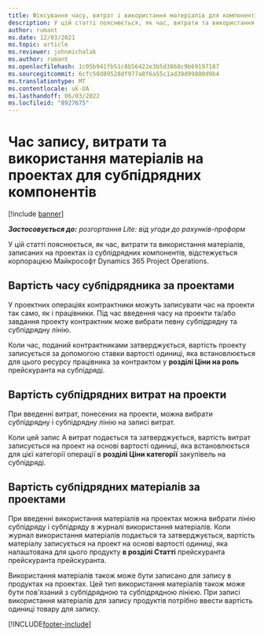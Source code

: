 ```yaml
---
title: Фіксування часу, витрат і використання матеріалів для компонентів субпідрядної сервісної роботи
description: У цій статті пояснюється, як час, витрати та використання матеріалів, записаних на проектах із субпідрядних компонентів, відстежується корпорацією Майкрософт Dynamics 365 Project Operations.
author: rumant
ms.date: 12/03/2021
ms.topic: article
ms.reviewer: johnmichalak
ms.author: rumant
ms.openlocfilehash: 1c05b941fb51c8b56422e3b5d3868c9b69197187
ms.sourcegitcommit: 6cfc50d89528df977a8f6a55c1ad39d99800d9b4
ms.translationtype: MT
ms.contentlocale: uk-UA
ms.lasthandoff: 06/03/2022
ms.locfileid: "8927675"
---
```

# <a name="recording-time-expenses-and-material-usage-on-projects-for-subcontracted-components"></a>Час запису, витрати та використання матеріалів на проектах для субпідрядних компонентів

[!include [banner](../../includes/dataverse-preview.md)]

_**Застосовується до:** розгортання Lite: від угоди до рахунків-проформ_

У цій статті пояснюється, як час, витрати та використання матеріалів, записаних на проектах із субпідрядних компонентів, відстежується корпорацією Майкрософт Dynamics 365 Project Operations.

## <a name="costing-for-subcontractor-time-on-projects"></a>Вартість часу субпідрядника за проектами
У проектних операціях контрактники можуть записувати час на проекти так само, як і працівники. Під час введення часу на проекти та/або завдання проекту контрактник може вибрати певну субпідрядну та субпідрядну лінію.

Коли час, поданий контрактниками затверджується, вартість проекту записується за допомогою ставки вартості одиниці, яка встановлюється для цього ресурсу працівника за контрактом у **розділі Ціни на роль** прейскуранта на субпідряді.

## <a name="costing-for-subcontracted-expenses-on-projects"></a>Вартість субпідрядних витрат на проекти
При введенні витрат, понесених на проекти, можна вибрати субпідрядну і субпідрядну лінію на записі витрат. 

Коли цей запис А витрат подається та затверджується, вартість витрат записується на проект на основі вартості одиниці, яка встановлюється для цієї категорії операції в **розділі Ціни категорії** закупівель на субпідряді.

## <a name="costing-for-subcontracted-materials-on-projects"></a>Вартість субпідрядних матеріалів за проектами
При введенні використання матеріалів на проектах можна вибрати лінію субпідряду і субпідряду в журналі використання матеріалів. Коли журнал використання матеріалів подається та затверджується, вартість матеріалу записується на проект на основі вартості одиниці, яка налаштована для цього продукту **в розділі Статті** прейскуранта прейскуранта прейскуранта.

Використання матеріалів також може бути записано для запису в продуктах на проектах. Цей тип використання матеріалів також може бути пов'язаний з субпідрядною та субпідрядною лінією. При записі використання матеріалів для запису продуктів потрібно ввести вартість одиниці товару для запису. 


[!INCLUDE[footer-include](../../includes/footer-banner.md)]
